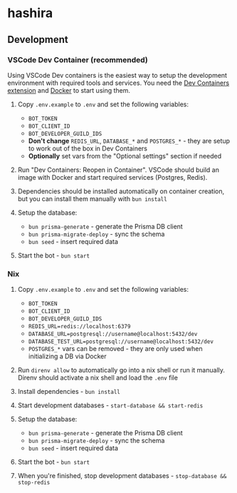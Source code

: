 # hashira

## Development

### VSCode Dev Container (recommended)

Using VSCode Dev containers is the easiest way to setup the development environment with required tools and services. You need the [Dev Containers extension](https://marketplace.visualstudio.com/items?itemName=ms-vscode-remote.remote-containers) and [Docker](https://www.docker.com/) to start using them.

1. Copy `.env.example` to `.env` and set the following variables:
   - `BOT_TOKEN`
   - `BOT_CLIENT_ID`
   - `BOT_DEVELOPER_GUILD_IDS`
   - **Don't change** `REDIS_URL`, `DATABASE_*` and `POSTGRES_*` - they are setup to work out of the box in Dev Containers
   - **Optionally** set vars from the "Optional settings" section if needed

2. Run "Dev Containers: Reopen in Container". VSCode should build an image with Docker and start required services (Postgres, Redis).

3. Dependencies should be installed automatically on container creation, but you can install them manually with `bun install`

4. Setup the database:
   - `bun prisma-generate` - generate the Prisma DB client
   - `bun prisma-migrate-deploy` - sync the schema
   - `bun seed` - insert required data

5. Start the bot - `bun start`

### Nix

1. Copy `.env.example` to `.env` and set the following variables:
   - `BOT_TOKEN`
   - `BOT_CLIENT_ID`
   - `BOT_DEVELOPER_GUILD_IDS`
   - `REDIS_URL=redis://localhost:6379`
   - `DATABASE_URL=postgresql://username@localhost:5432/dev`
   - `DATABASE_TEST_URL=postgresql://username@localhost:5432/dev`
   - `POSTGRES_*` vars can be removed - they are only used when initializing a DB via Docker

2. Run `direnv allow` to automatically go into a nix shell or run it manually. Direnv should activate a nix shell and load the `.env` file

3. Install dependencies - `bun install`

4. Start development databases - `start-database && start-redis`

5. Setup the database:
   - `bun prisma-generate` - generate the Prisma DB client
   - `bun prisma-migrate-deploy` - sync the schema
   - `bun seed` - insert required data

6. Start the bot - `bun start`

7. When you're finished, stop development databases - `stop-database && stop-redis`
